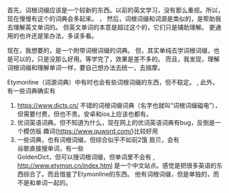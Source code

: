 首先，词根词缀应该是一个较新的东西。以前的英文学习，没有那么重视。所以，现在慢慢有这个的词典会多起来。
，
然后，词根词缀和词源是类似的，是帮助我去理解英文单词的。
但英文单词的本意是超过这个的，它们只是辅助理解。
更通用的也许还是笨办法，多读多看。

现在，我想要的，是一个附带词根词缀的词典。
但，其实单纯去学词根词缀，也是可以的，只是没那么好用。等学完了，效果是差不多的。
而且，我发现，理解词根词缀和理解单词一样，要自己想办法去统一，去揣摩。

Etymonline（词源词典）中有时也会有些词根词缀的东西，但不稳定。
,
此外，有一些词典确实有
1. https://www.dicts.cn/ 不错的词根词缀词典（名字也就叫“词根词缀磁电”），但需要付费，但也不贵。安卓和ios上应该也都有。
2. 优词英语词典。但不知道为什么，现在网上的优词英语词典有bug，反倒是一个模仿版 趣词(https://www.quword.com/)比较好用
3. 一些词典，也有词根词缀，但综合似乎不如前2饿
    扇贝，会有  
    谷歌直接搜单词，有一些  
    GoldenDict，但可以搜词根词缀，但单词里不会有
,
http://www.etymon.cn/index.html
    是一个中文站点。感觉是把很多英语的东西综合了。而且借鉴了Etymonline的东西。
    他有词根词缀，但是单独的，而不是和单词一起的。
